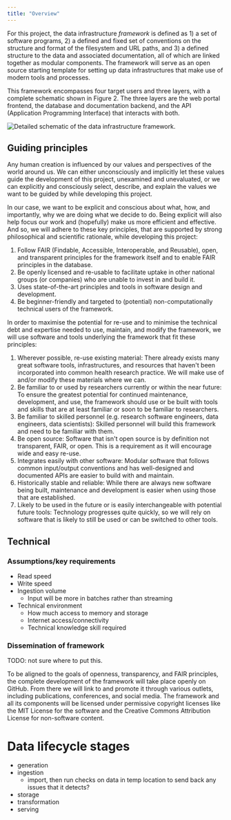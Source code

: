```yaml
---
title: "Overview"
---
```


For this project, the data infrastructure *framework* is defined as 1) a
set of software programs, 2) a defined and fixed set of conventions on
the structure and format of the filesystem and URL paths, and 3) a
defined structure to the data and associated documentation, all of which
are linked together as modular components. The framework will serve as
an open source starting template for setting up data infrastructures
that make use of modern tools and processes.

This framework encompasses four target users and three layers, with a
complete schematic shown in Figure 2. The three layers are the web
portal frontend, the database and documentation backend, and the API
(Application Programming Interface) that interacts with both.

![Detailed schematic of the data infrastructure
framework.](/images/detailed-schematic.svg)

## Guiding principles

Any human creation is influenced by our values and perspectives of the
world around us. We can either unconsciously and implicitly let these
values guide the development of this project, unexamined and
unevaluated, or we can explicitly and consciously select, describe, and
explain the values we want to be guided by while developing this
project.

In our case, we want to be explicit and conscious about what, how, and
importantly, why we are doing what we decide to do. Being explicit will
also help focus our work and (hopefully) make us more efficient and
effective. And so, we will adhere to these key principles, that are
supported by strong philosophical and scientific rationale, while
developing this project:

1.  Follow FAIR (Findable, Accessible, Interoperable, and Reusable),
    open, and transparent principles for the framework itself and to
    enable FAIR principles in the database.
2.  Be openly licensed and re-usable to facilitate uptake in other
    national groups (or companies) who are unable to invest in and build
    it.
3.  Uses state-of-the-art principles and tools in software design and
    development.
4.  Be beginner-friendly and targeted to (potential) non-computationally
    technical users of the framework.

In order to maximise the potential for re-use and to minimise the
technical debt and expertise needed to use, maintain, and modify the
framework, we will use software and tools underlying the framework that
fit these principles:

1.  Wherever possible, re-use existing material: There already exists
    many great software tools, infrastructures, and resources that
    haven't been incorporated into common health research practice. We
    will make use of and/or modify these materials where we can.
2.  Be familiar to or used by researchers currently or within the near
    future: To ensure the greatest potential for continued maintenance,
    development, and use, the framework should use or be built with
    tools and skills that are at least familiar or soon to be familiar
    to researchers.
3.  Be familiar to skilled personnel (e.g. research software engineers,
    data engineers, data scientists): Skilled personnel will build this
    framework and need to be familiar with them.
4.  Be open source: Software that isn't open source is by definition not
    transparent, FAIR, or open. This is a requirement as it will
    encourage wide and easy re-use.
5.  Integrates easily with other software: Modular software that follows
    common input/output conventions and has well-designed and documented
    APIs are easier to build with and maintain.
6.  Historically stable and reliable: While there are always new
    software being built, maintenance and development is easier when
    using those that are established.
7.  Likely to be used in the future or is easily interchangeable with
    potential future tools: Technology progresses quite quickly, so we
    will rely on software that is likely to still be used or can be
    switched to other tools.

## Technical

### Assumptions/key requirements

-   Read speed
-   Write speed
-   Ingestion volume
    -   Input will be more in batches rather than streaming
-   Technical environment
    -   How much access to memory and storage
    -   Internet access/connectivity
    -   Technical knowledge skill required

### Dissemination of framework

TODO: not sure where to put this.

To be aligned to the goals of openness, transparency, and FAIR
principles, the complete development of the framework will take place
openly on GitHub. From there we will link to and promote it through
various outlets, including publications, conferences, and social media.
The framework and all its components will be licensed under permissive
copyright licenses like the MIT License for the software and the
Creative Commons Attribution License for non-software content.

# Data lifecycle stages

-   generation
-   ingestion
    -   import, then run checks on data in temp location to send back
        any issues that it detects?
-   storage
-   transformation
-   serving
